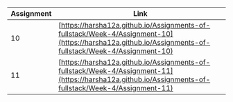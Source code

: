|Assignment|Link|
|----------|----|
|10|[https://harsha12a.github.io/Assignments-of-fullstack/Week-4/Assignment-10](https://harsha12a.github.io/Assignments-of-fullstack/Week-4/Assignment-10)|
|11|[https://harsha12a.github.io/Assignments-of-fullstack/Week-4/Assignment-11](https://harsha12a.github.io/Assignments-of-fullstack/Week-4/Assignment-11)|